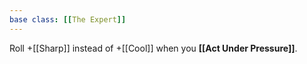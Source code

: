 ```yaml
---
base class: [[The Expert]]
---
```

Roll +[[Sharp]] instead of +[[Cool]] when you **[[Act Under Pressure]]**.